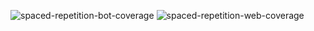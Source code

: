 ![spaced-repetition-bot-coverage](https://gist.githubusercontent.com/kovaaf/c27f99167289d841c193513031ab9a48/raw/jacoco_spaced_repetition_bot.svg)
![spaced-repetition-web-coverage](https://gist.githubusercontent.com/kovaaf/c27f99167289d841c193513031ab9a48/raw/jacoco_spaced_repetition_web.svg)


